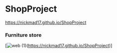 # ShopProject


https://nickmad17.github.io/ShopProject

### Furniture store

[![web (1)](https://github.com/NickMad17/ShopProject/assets/104986153/65e0ba41-e2e8-4b1f-b335-1480a6568f53)(https://nickmad17.github.io/ShopProject)]
